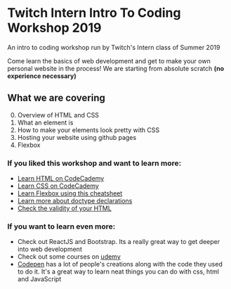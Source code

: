 # Twitch Intern Intro To Coding Workshop 2019
An intro to coding workshop run by Twitch's Intern class of Summer 2019

Come learn the basics of web development and get to make your own personal website in the process!
We are starting from absolute scratch **(no experience necessary)**

## What we are covering
0. Overview of HTML and CSS
1. What an element is
2. How to make your elements look pretty with CSS
3. Hosting your website using github pages
4. Flexbox

### If you liked this workshop and want to learn more:
- [Learn HTML on CodeCademy](https://www.codecademy.com/learn/learn-html)
- [Learn CSS on CodeCademy](https://www.codecademy.com/learn/learn-css)
- [Learn Flexbox using this cheatsheet](https://css-tricks.com/snippets/css/a-guide-to-flexbox/)
- [Learn more about doctype declarations](https://developer.mozilla.org/en-US/docs/Quirks_Mode_and_Standards_Mode)
- [Check the validity of your HTML](https://validator.w3.org/#validate_by_input)

### If you want to learn even more:
- Check out ReactJS and Bootstrap. Its a really great way to get deeper into web development
- Check out some courses on [udemy](https://www.udemy.com/the-web-developer-bootcamp/)
- [Codepen](https://codepen.io/) has a lot of people's creations along with the code they used to do it. It's a great way to learn neat things you can do with css, html and JavaScript 
